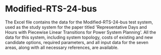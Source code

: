 # Modified-RTS-24-bus
The Excel file contains the data for the Modified-RTS-24-bus test system, used as the study system for the paper titled 'Representative Days and Hours with Piecewise Linear Transitions for Power System Planning'. All the data for this system, including system topology, costs of existing and new candidate options, required parameters, and all input data for the seven areas, along with all necessary references, are available.
